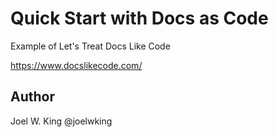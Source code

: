 # Quick Start with Docs as Code

Example of Let's Treat Docs Like Code

<https://www.docslikecode.com/>

## Author

Joel W. King @joelwking

